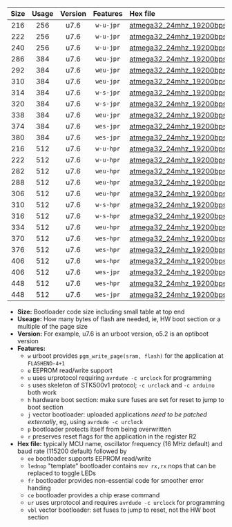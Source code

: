 |Size|Usage|Version|Features|Hex file|
|:-:|:-:|:-:|:-:|:--|
|216|256|u7.6|`w-u-jpr`|[atmega32_24mhz_19200bps_ur_vbl.hex](https://raw.githubusercontent.com/stefanrueger/urboot/main/atmega32_24mhz_19200bps_ur_vbl.hex)|
|222|256|u7.6|`w-u-jpr`|[atmega32_24mhz_19200bps_lednop_ur_vbl.hex](https://raw.githubusercontent.com/stefanrueger/urboot/main/atmega32_24mhz_19200bps_lednop_ur_vbl.hex)|
|240|256|u7.6|`w-u-jpr`|[atmega32_24mhz_19200bps_lednop_fr_ur_vbl.hex](https://raw.githubusercontent.com/stefanrueger/urboot/main/atmega32_24mhz_19200bps_lednop_fr_ur_vbl.hex)|
|286|384|u7.6|`weu-jpr`|[atmega32_24mhz_19200bps_ee_ur_vbl.hex](https://raw.githubusercontent.com/stefanrueger/urboot/main/atmega32_24mhz_19200bps_ee_ur_vbl.hex)|
|292|384|u7.6|`weu-jpr`|[atmega32_24mhz_19200bps_ee_lednop_ur_vbl.hex](https://raw.githubusercontent.com/stefanrueger/urboot/main/atmega32_24mhz_19200bps_ee_lednop_ur_vbl.hex)|
|310|384|u7.6|`weu-jpr`|[atmega32_24mhz_19200bps_ee_lednop_fr_ur_vbl.hex](https://raw.githubusercontent.com/stefanrueger/urboot/main/atmega32_24mhz_19200bps_ee_lednop_fr_ur_vbl.hex)|
|314|384|u7.6|`w-s-jpr`|[atmega32_24mhz_19200bps_vbl.hex](https://raw.githubusercontent.com/stefanrueger/urboot/main/atmega32_24mhz_19200bps_vbl.hex)|
|320|384|u7.6|`w-s-jpr`|[atmega32_24mhz_19200bps_lednop_vbl.hex](https://raw.githubusercontent.com/stefanrueger/urboot/main/atmega32_24mhz_19200bps_lednop_vbl.hex)|
|338|384|u7.6|`weu-jpr`|[atmega32_24mhz_19200bps_ee_lednop_fr_ce_ur_vbl.hex](https://raw.githubusercontent.com/stefanrueger/urboot/main/atmega32_24mhz_19200bps_ee_lednop_fr_ce_ur_vbl.hex)|
|374|384|u7.6|`wes-jpr`|[atmega32_24mhz_19200bps_ee_vbl.hex](https://raw.githubusercontent.com/stefanrueger/urboot/main/atmega32_24mhz_19200bps_ee_vbl.hex)|
|380|384|u7.6|`wes-jpr`|[atmega32_24mhz_19200bps_ee_lednop_vbl.hex](https://raw.githubusercontent.com/stefanrueger/urboot/main/atmega32_24mhz_19200bps_ee_lednop_vbl.hex)|
|216|512|u7.6|`w-u-hpr`|[atmega32_24mhz_19200bps_ur.hex](https://raw.githubusercontent.com/stefanrueger/urboot/main/atmega32_24mhz_19200bps_ur.hex)|
|222|512|u7.6|`w-u-hpr`|[atmega32_24mhz_19200bps_lednop_ur.hex](https://raw.githubusercontent.com/stefanrueger/urboot/main/atmega32_24mhz_19200bps_lednop_ur.hex)|
|282|512|u7.6|`weu-hpr`|[atmega32_24mhz_19200bps_ee_ur.hex](https://raw.githubusercontent.com/stefanrueger/urboot/main/atmega32_24mhz_19200bps_ee_ur.hex)|
|288|512|u7.6|`weu-hpr`|[atmega32_24mhz_19200bps_ee_lednop_ur.hex](https://raw.githubusercontent.com/stefanrueger/urboot/main/atmega32_24mhz_19200bps_ee_lednop_ur.hex)|
|306|512|u7.6|`weu-hpr`|[atmega32_24mhz_19200bps_ee_lednop_fr_ur.hex](https://raw.githubusercontent.com/stefanrueger/urboot/main/atmega32_24mhz_19200bps_ee_lednop_fr_ur.hex)|
|310|512|u7.6|`w-s-hpr`|[atmega32_24mhz_19200bps.hex](https://raw.githubusercontent.com/stefanrueger/urboot/main/atmega32_24mhz_19200bps.hex)|
|316|512|u7.6|`w-s-hpr`|[atmega32_24mhz_19200bps_lednop.hex](https://raw.githubusercontent.com/stefanrueger/urboot/main/atmega32_24mhz_19200bps_lednop.hex)|
|334|512|u7.6|`weu-hpr`|[atmega32_24mhz_19200bps_ee_lednop_fr_ce_ur.hex](https://raw.githubusercontent.com/stefanrueger/urboot/main/atmega32_24mhz_19200bps_ee_lednop_fr_ce_ur.hex)|
|370|512|u7.6|`wes-hpr`|[atmega32_24mhz_19200bps_ee.hex](https://raw.githubusercontent.com/stefanrueger/urboot/main/atmega32_24mhz_19200bps_ee.hex)|
|376|512|u7.6|`wes-hpr`|[atmega32_24mhz_19200bps_ee_lednop.hex](https://raw.githubusercontent.com/stefanrueger/urboot/main/atmega32_24mhz_19200bps_ee_lednop.hex)|
|406|512|u7.6|`wes-hpr`|[atmega32_24mhz_19200bps_ee_lednop_fr.hex](https://raw.githubusercontent.com/stefanrueger/urboot/main/atmega32_24mhz_19200bps_ee_lednop_fr.hex)|
|406|512|u7.6|`wes-jpr`|[atmega32_24mhz_19200bps_ee_lednop_fr_vbl.hex](https://raw.githubusercontent.com/stefanrueger/urboot/main/atmega32_24mhz_19200bps_ee_lednop_fr_vbl.hex)|
|448|512|u7.6|`wes-hpr`|[atmega32_24mhz_19200bps_ee_lednop_fr_ce.hex](https://raw.githubusercontent.com/stefanrueger/urboot/main/atmega32_24mhz_19200bps_ee_lednop_fr_ce.hex)|
|448|512|u7.6|`wes-jpr`|[atmega32_24mhz_19200bps_ee_lednop_fr_ce_vbl.hex](https://raw.githubusercontent.com/stefanrueger/urboot/main/atmega32_24mhz_19200bps_ee_lednop_fr_ce_vbl.hex)|

- **Size:** Bootloader code size including small table at top end
- **Useage:** How many bytes of flash are needed, ie, HW boot section or a multiple of the page size
- **Version:** For example, u7.6 is an urboot version, o5.2 is an optiboot version
- **Features:**
  + `w` urboot provides `pgm_write_page(sram, flash)` for the application at `FLASHEND-4+1`
  + `e` EEPROM read/write support
  + `u` uses urprotocol requiring `avrdude -c urclock` for programming
  + `s` uses skeleton of STK500v1 protocol; `-c urclock` and `-c arduino` both work
  + `h` hardware boot section: make sure fuses are set for reset to jump to boot section
  + `j` vector bootloader: uploaded applications *need to be patched externally*, eg, using `avrdude -c urclock`
  + `p` bootloader protects itself from being overwritten
  + `r` preserves reset flags for the application in the register R2
- **Hex file:** typically MCU name, oscillator frequency (16 MHz default) and baud rate (115200 default) followed by
  + `ee` bootloader supports EEPROM read/write
  + `lednop` "template" bootloader contains `mov rx,rx` nops that can be replaced to toggle LEDs
  + `fr` bootloader provides non-essential code for smoother error handing
  + `ce` bootloader provides a chip erase command
  + `ur` uses urprotocol and requires `avrdude -c urclock` for programming
  + `vbl` vector bootloader: set fuses to jump to reset, not the HW boot section
